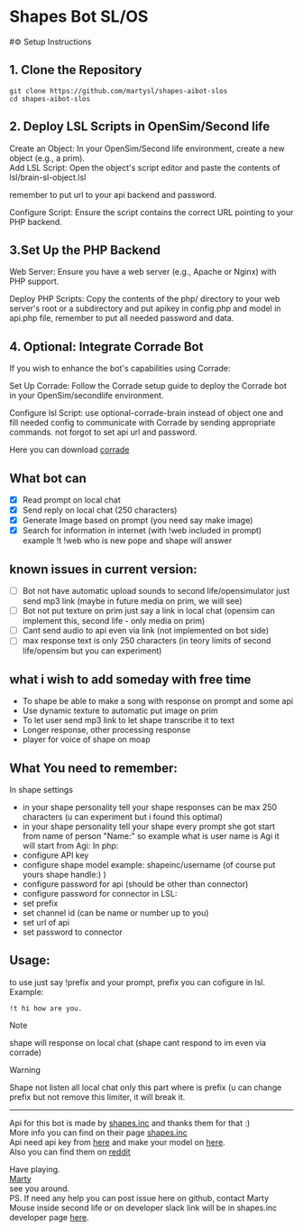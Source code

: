 # Shapes Bot SL/OS  
#⚙️ Setup Instructions  
## 1. Clone the Repository  
```
git clone https://github.com/martysl/shapes-aibot-slos
cd shapes-aibot-slos
```
## 2. Deploy LSL Scripts in OpenSim/Second life  
Create an Object: In your OpenSim/Second life environment, create a new object (e.g., a prim).  
Add LSL Script: Open the object's script editor and paste the contents of lsl/brain-sl-object.lsl 

remember to put url to your api backend and password.  

Configure Script: Ensure the script contains the correct URL pointing to your PHP backend.  

## 3.Set Up the PHP Backend  
Web Server: Ensure you have a web server (e.g., Apache or Nginx) with PHP support.  

Deploy PHP Scripts: Copy the contents of the php/ directory to your web server's root or a subdirectory and put apikey in config.php and model in api.php file, remember to put all needed password and data.  

## 4. Optional: Integrate Corrade Bot  
If you wish to enhance the bot's capabilities using Corrade:  

Set Up Corrade: Follow the Corrade setup guide to deploy the Corrade bot in your OpenSim/secondlife environment.  

Configure lsl Script: use optional-corrade-brain instead of object one and fill needed config to communicate with Corrade by sending appropriate commands. not forgot to set api url and password.  

Here you can download [corrade](http://grimore.org/secondlife/scripted_agents/corrade)  
## What bot can
- [x] Read prompt on local chat 
- [x] Send reply on local chat (250 characters)
- [x] Generate Image based on prompt (you need say make image)
- [x] Search for information in internet (with !web included in prompt) example !t !web who is new pope and shape will answer
## known issues in current version:  
- [ ] Bot not have automatic upload sounds to second life/opensimulator just send mp3 link (maybe in future media on prim, we will see)  
- [ ] Bot not put texture on prim just say a link in local chat (opensim can implement this, second life - only media on prim)  
- [ ] Cant send audio to api even via link (not implemented on bot side)
- [ ] max response text is only 250 characters (in teory limits of second life/opensim but you can experiment)
## what i wish to add someday with free time
- To shape be able to make a song with response on prompt and some api
- Use dynamic texture to automatic put image on prim
- To let user send mp3 link to let shape transcribe it to text 
- Longer response, other processing response
- player for voice of shape on moap

## What You need to remember:
In shape settings 
- in your shape personality tell your shape responses can be max 250 characters (u can experiment but i found this optimal)
- in your shape personality tell your shape every prompt she got start from name of person "Name:" so example what is user name is Agi it will start from Agi:
In php:
- configure API key  
- configure shape model example: shapeinc/username (of course put yours shape handle:) )
- configure password for api (should be other than connector)
- configure password for connector
in LSL:
- set prefix
- set channel id (can be name or number up to you)
- set url of api
- set password to connector 
## Usage:
to use just say !prefix and your prompt, prefix you can cofigure in lsl.  
Example:
```
!t hi how are you.
```
>[!NOTE]
> shape will response on local chat (shape cant respond to im even via corrade)
  
>[!WARNING]
> Shape not listen all local chat only this part where is prefix (u can change prefix but not remove this limiter, it will break it.
___

Api for this bot is made by [shapes.inc](https://shapes.inc/) and thanks them for that :)  
More info you can find on their page [shapes.inc](https://shapes.inc/)  
Api need api key from [here](https://shapes.inc/developer) and make your model on [here](https://shapes.inc/create).   
Also you can find them on [reddit](https://www.reddit.com/r/ShapesInc/)   

Have playing.  
[Marty](https://github.com/martysl/)  
see you around.  
PS. If need any help you can post issue here on github, contact Marty Mouse inside second life or on developer slack link will be in shapes.inc developer page [here](https://shapes.inc/developer).
